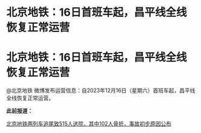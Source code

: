 # 北京地铁：16日首班车起，昌平线全线恢复正常运营

# 北京地铁：16日首班车起，昌平线全线恢复正常运营

@北京地铁 微博发布运营信息：自2023年12月16日（星期六）首班车起，昌平线全线恢复正常运营。 ​​​

**此前报道：**

[北京地铁两列车追尾致515人送院，其中102人骨折，事故初步原因公布](https://news.qq.com/rain/a/20231215A045HZ00)

